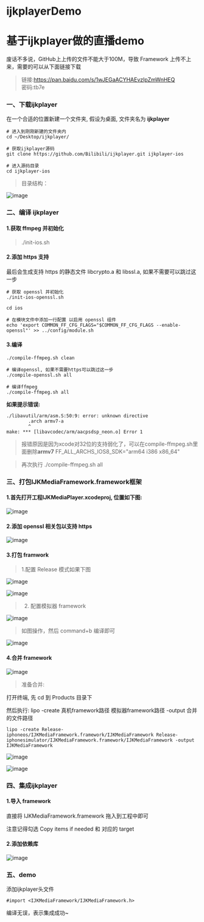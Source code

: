# ijkplayerDemo

# 基于ijkplayer做的直播demo

废话不多说，GitHub上上传的文件不能大于100M，导致 Framework 上传不上来，需要的可以从下面链接下载

> 链接:https://pan.baidu.com/s/1wJEGaACYHAEvzlpZmWnHEQ  
> 密码:tb7e

### 一、下载ijkplayer

在一个合适的位置新建一个文件夹, 假设为桌面, 文件夹名为 **ijkplayer**

```
# 进入到刚刚新建的文件夹内
cd ~/Desktop/ijkplayer/

# 获取ijkplayer源码
git clone https://github.com/Bilibili/ijkplayer.git ijkplayer-ios

# 进入源码目录
cd ijkplayer-ios

```

> 目录结构：

![image](https://upload-images.jianshu.io/upload_images/1803339-c3b8f8bcae855612.png?imageMogr2/auto-orient/strip%7CimageView2/2/w/430)

### 二、编译 ijkplayer

#### 1.获取 ffmpeg 并初始化
> ./init-ios.sh

#### 2.添加 https 支持
最后会生成支持 https 的静态文件 libcrypto.a 和 libssl.a, 如果不需要可以跳过这一步

```
# 获取 openssl 并初始化
./init-ios-openssl.sh

cd ios

# 在模块文件中添加一行配置 以启用 openssl 组件
echo 'export COMMON_FF_CFG_FLAGS="$COMMON_FF_CFG_FLAGS --enable-openssl"' >> ../config/module.sh

```

#### 3.编译
```
./compile-ffmpeg.sh clean

# 编译openssl, 如果不需要https可以跳过这一步
./compile-openssl.sh all

# 编译ffmpeg
./compile-ffmpeg.sh all
```

**如果提示错误:**

```
./libavutil/arm/asm.S:50:9: error: unknown directive
        .arch armv7-a
        ^
make: *** [libavcodec/arm/aacpsdsp_neon.o] Error 1
```

> 报错原因是因为xcode对32位的支持弱化了，可以在compile-ffmpeg.sh里面删除**armv7**
FF_ALL_ARCHS_IOS8_SDK="arm64 i386 x86_64"

> 再次执行
./compile-ffmpeg.sh all

### 三、打包IJKMediaFramework.framework框架

#### 1.首先打开工程IJKMediaPlayer.xcodeproj, 位置如下图:

![image](https://upload-images.jianshu.io/upload_images/1803339-607cc84c212faf90.png?imageMogr2/auto-orient/strip%7CimageView2/2/w/700)

#### 2.添加 openssl 相关包以支持 https

![image](https://blog.wskfz.com/usr/uploads/2018/04/2087622254.png)

#### 3.打包 framwork
> 1.配置 Release 模式如果下图

![image](https://blog.wskfz.com/usr/uploads/2018/04/666544080.png)

![image](https://blog.wskfz.com/usr/uploads/2018/04/4092292338.png)

> 2. 配置模拟器 framework

![image](https://blog.wskfz.com/usr/uploads/2018/04/3861753393.png)

> 如图操作，然后 command+b 编译即可

![image](https://blog.wskfz.com/usr/uploads/2018/04/3830063398.png)

#### 4.合并 framework

![image](https://blog.wskfz.com/usr/uploads/2018/04/234251722.png)

> 准备合并:

打开终端, 先 cd 到 Products 目录下

然后执行: lipo -create 真机framework路径 模拟器framework路径 -output 合并的文件路径

```
lipo -create Release-iphoneos/IJKMediaFramework.framework/IJKMediaFramework Release-iphonesimulator/IJKMediaFramework.framework/IJKMediaFramework -output IJKMediaFramework

```
![image](https://blog.wskfz.com/usr/uploads/2018/04/1012295434.png)

![image](https://blog.wskfz.com/usr/uploads/2018/04/3198101866.png)



### 四、集成ijkplayer

#### 1.导入 framework

直接将 IJKMediaFramework.framework 拖入到工程中即可

注意记得勾选 Copy items if needed 和 对应的 target

#### 2.添加依赖库

![image](https://blog.wskfz.com/usr/uploads/2018/04/1293654705.png)

### 五、demo
添加ijkplayer头文件
```
#import <IJKMediaFramework/IJKMediaFramework.h>
```
编译无误，表示集成成功~


